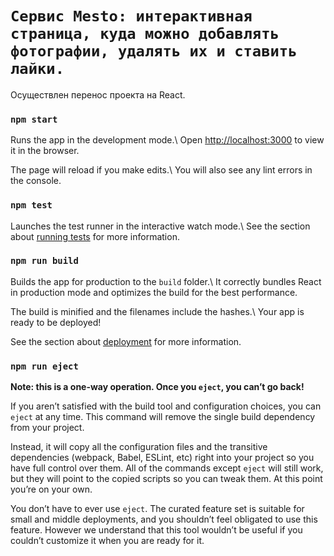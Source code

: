 # `Сервис Mesto: интерактивная страница, куда можно добавлять фотографии, удалять их и ставить лайки.`
Осуществлен перенос проекта на React.

### `npm start` 
 
Runs the app in the development mode.\ 
Open [http://localhost:3000](http://localhost:3000) to view it in the browser. 
 
The page will reload if you make edits.\ 
You will also see any lint errors in the console. 
 
### `npm test` 
 
Launches the test runner in the interactive watch mode.\ 
See the section about [running tests](https://facebook.github.io/create-react-app/docs/running-tests) for more information. 
 
### `npm run build` 
 
Builds the app for production to the `build` folder.\ 
It correctly bundles React in production mode and optimizes the build for the best performance. 
 
The build is minified and the filenames include the hashes.\ 
Your app is ready to be deployed! 
 
See the section about [deployment](https://facebook.github.io/create-react-app/docs/deployment) for more information. 
 
### `npm run eject` 
 
**Note: this is a one-way operation. Once you `eject`, you can’t go back!** 
 
If you aren’t satisfied with the build tool and configuration choices, you can `eject` at any time. This command will remove the single build dependency from your project. 
 
Instead, it will copy all the configuration files and the transitive dependencies (webpack, Babel, ESLint, etc) right into your project so you have full control over them. All of the commands except `eject` will still work, but they will point to the copied scripts so you can tweak them. At this point you’re on your own. 
 
You don’t have to ever use `eject`. The curated feature set is suitable for small and middle deployments, and you shouldn’t feel obligated to use this feature. However we understand that this tool wouldn’t be useful if you couldn’t customize it when you are ready for it. 